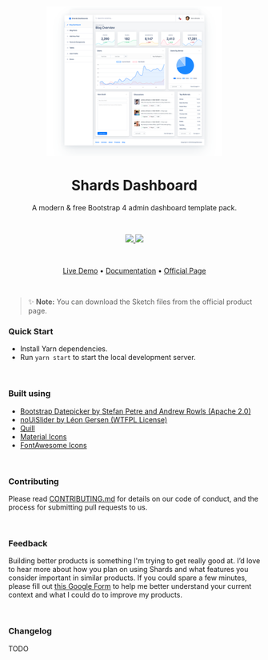 <p align="center">
<img src="preview.png" width="350" />
</p>

<h1 align="center">Shards Dashboard</h1>
<p align="center">
A modern & free Bootstrap 4 admin dashboard template pack.
</p>

<br />

<p align="center">
  <a href="#">
    <img src="https://img.shields.io/badge/License-MIT-brightgreen.svg" />
  </a>
  <a href="https://twitter.com/designrevision">
    <img src="https://img.shields.io/twitter/follow/DesignRevision.svg?style=social&label=Follow" />
  </a>
</p>

<br />

<p align="center">
  <a href="https://designrevision.com/demo/shards-dashboard-lite/">Live Demo</a> •
  <a href="https://designrevision.com/docs/shards-dashboard-lite">Documentation</a> •
  <a href="https://designrevision.com/downloads/shards-dashboard-lite/">Official Page</a>
</p>

<br />

> ✨ **Note:** You can download the Sketch files from the official product page.

### Quick Start

* Install Yarn dependencies.
* Run `yarn start` to start the local development server.

<br />

### Built using

* [Bootstrap Datepicker by Stefan Petre and Andrew Rowls (Apache 2.0)](https://github.com/uxsolutions/bootstrap-datepicker)
* [noUiSlider by Léon Gersen (WTFPL License)](https://refreshless.com/nouislider/download/)
* [Quill](https://quilljs.com/)
* [Material Icons](http://material.io/icons)
* [FontAwesome Icons](http://fontawesome.io)

<br />

### Contributing

Please read [CONTRIBUTING.md](https://gist.github.com/PurpleBooth/b24679402957c63ec426) for details on our code of conduct, and the process for submitting pull requests to us.

<br />

### Feedback
Building better products is something I'm trying to get really good at. I’d love to hear more about how you plan on using Shards and what features you consider important in similar products. If you could spare a few minutes, please fill out [this Google Form](https://docs.google.com/forms/u/0/d/1B7_o8GLBNsTf_D99yzgY1SYCHbreHqWSCFBX9xLZmkw/edit?usp=forms_home&ths=true) to help me better understand your current context and what I could do to improve my products.

<br />

### Changelog

TODO